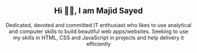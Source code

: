 <h2 align="center">Hi 🙋‍♂️, I am Majid Sayed</h2>

<p align="center">Dedicated, devoted and committed IT enthusiast who likes to use analytical and computer skills to build beautiful web apps/websites. Seeking to use my skills in HTML, CSS and JavaScript in projects and help
delivery it efficiently</p>



